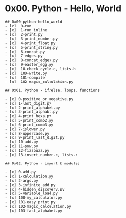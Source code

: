 # 0x00. Python - Hello, World
	## 0x00-python-hello_world
	- [x]  0-run
	- [x]  1-run_inline
	- [x]  2-print.py
	- [x]  3-print_number.py
	- [x]  4-print_float.py
	- [x]  5-print_string.py
	- [x]  6-concat.py
	- [x]  7-edges.py
	- [x]  8-concat_edges.py
	- [x]  9-easter_egg.py
	- [x]  10-check_cycle.c, lists.h
	- [x]  100-write.py
	- [x]  101-compile
	- [x]  102-magic_calculation.py

	## 0x01. Python - if/else, loops, functions

	- [x] 0-positive_or_negative.py
	- [x] 1-last_digit.py
	- [x] 2-print_alphabet.py
	- [x] 3-print_alphabt.py
	- [x] 4-print_hexa.py
	- [x] 5-print_comb2.py
	- [x] 6-print_comb3.py
	- [x] 7-islower.py
	- [x] 8-uppercase.py
	- [x] 9-print_last_digit.py
	- [x] 10-add.py
	- [x] 11-pow.py
	- [x] 12-fizzbuzz.py
	- [x] 13-insert_number.c, lists.h

	## 0x02. Python - import & modules

	- [x] 0-add.py
	- [x] 1-calculation.py
	- [x] 2-args.py
	- [x] 3-infinite_add.py
	- [x] 4-hidden_discovery.py
	- [x] 5-variable_load.py
	- [x] 100-my_calculator.py
	- [x] 101-easy_print.py
	- [x] 102-magic_calculation.py
	- [x] 103-fast_alphabet.py

